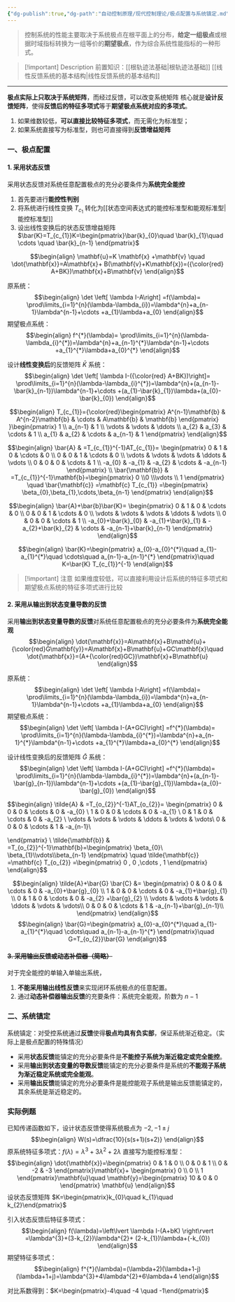```yaml
---
{"dg-publish":true,"dg-path":"自动控制原理/现代控制理论/极点配置与系统镇定.md","permalink":"/自动控制原理/现代控制理论/极点配置与系统镇定/","dgPassFrontmatter":true,"noteIcon":"","created":"2024-11-06T12:42:21.948+08:00","updated":"2025-03-03T12:03:33.653+08:00"}
---
```



> 控制系统的性能主要取决于系统极点在根平面上的分布，**给定一组极点**或根据时域指标转换为一组等价的**期望极点**，作为综合系统性能指标的一种形式。


> [!important] Description 
> 前置知识：[[根轨迹法基础\|根轨迹法基础]]  [[线性反馈系统的基本结构\|线性反馈系统的基本结构]]

***

**极点实际上只取决于系统矩阵**，而经过反馈，可以改变系统矩阵
核心就是**设计反馈矩阵**，使得**反馈后的特征多项式**等于**期望极点系统对应的多项式**。
1. 如果维数较低，**可以直接比较特征多项式**，而无需化为标准型；
2. 如果系统直接写为标准型，则也可直接得到**反馈增益矩阵**

### 一、极点配置
#### 1. 采用状态反馈
采用状态反馈对系统任意配置极点的充分必要条件为**系统完全能控**
1. 首先要进行**能控性判别**
2. 将系统进行线性变换 $T_{c_{1}}$ 转化为[[状态空间表达式的能控标准型和能观标准型\|能控标准型]]
3. 设出线性变换后的状态反馈增益矩阵 $\bar{K}=T_{c_{1}}K=\begin{pmatrix}\bar{k}_{0}\quad \bar{k}_{1}\quad \cdots \quad \bar{k}_{n-1} \end{pmatrix}$

$$\begin{align}
\mathbf{u}=K \mathbf{x} +\mathbf{v} \quad \dot{\mathbf{x}}=A\mathbf{x}+ B(\mathbf{v}+K\mathbf{x})=({\color{red} A+BK})\mathbf{x}+B\mathbf{v} 
\end{align}$$

原系统：
$$\begin{align}
\det \left[ \lambda I-A\right] =f(\lambda)= \prod\limits_{i=1}^{n}(\lambda-\lambda_{i})=\lambda^{n}+a_{n-1}\lambda^{n-1}+\cdots +a_{1}\lambda+a_{0}
\end{align}$$
期望极点系统：
$$\begin{align}
f^{*}(\lambda)= \prod\limits_{i=1}^{n}(\lambda-\lambda_{i}^{*})=\lambda^{n}+a_{n-1}^{*}\lambda^{n-1}+\cdots +a_{1}^{*}\lambda+a_{0}^{*}
\end{align}$$

设计**线性变换后**的反馈矩阵 $\bar{K}$ 系统：
$$\begin{align}
\det \left[ \lambda I-({\color{red} A+BK})\right]= \prod\limits_{i=1}^{n}(\lambda-\lambda_{i}^{*})=\lambda^{n}+(a_{n-1}-\bar{k}_{n-1})\lambda^{n-1}+\cdots +(a_{1}-\bar{k}_{1})\lambda+(a_{0}-\bar{k}_{0})
\end{align}$$


$$\begin{align}
T_{c_{1}}={\color{red}\begin{pmatrix}
A^{n-1}\mathbf{b} & A^{n-2}\mathbf{b} & \cdots & A\mathbf{b} & \mathbf{b}
\end{pmatrix} }\begin{pmatrix}
1 \\
a_{n-1} & 1 \\
\vdots & \vdots & \ddots \\
a_{2} & a_{3} & \cdots & 1 \\
a_{1} & a_{2} & \cdots & a_{n-1} & 1
\end{pmatrix}
\end{align}$$

$$\begin{align}
\bar{A} & =T_{c_{1}}^{-1}AT_{c_{1}}= \begin{pmatrix}
0 & 1 & 0 & \cdots & 0 \\
0 & 0 & 1 & \cdots & 0 \\
\vdots & \vdots & \vdots & \ddots & \vdots \\
0 & 0 & 0 & \cdots & 1 \\
-a_{0} & -a_{1} & -a_{2} & \cdots & -a_{n-1}
\end{pmatrix} \\
\bar{\mathbf{b}} & =T_{c_{1}}^{-1}\mathbf{b}=\begin{pmatrix}
0 \\0 \\\vdots  \\ 1 
\end{pmatrix} \quad \bar{\mathbf{c}} =\mathbf{c} T_{c_{1}} =\begin{pmatrix}
\beta_{0},\beta_{1},\cdots,\beta_{n-1}
\end{pmatrix}
\end{align}$$

$$\begin{align}
\bar{A}+\bar{b}\bar{K}= \begin{pmatrix}
0 & 1 & 0 & \cdots & 0 \\
0 & 0 & 1 & \cdots & 0 \\
\vdots & \vdots & \vdots & \ddots & \vdots \\
0 & 0 & 0 & \cdots & 1 \\
-a_{0}+\bar{k}_{0} & -a_{1}+\bar{k}_{1} & -a_{2}+\bar{k}_{2} & \cdots & -a_{n-1}+\bar{k}_{n-1}
\end{pmatrix}
\end{align}$$

$$\begin{align}
\bar{K}=\begin{pmatrix}
a_{0}-a_{0}^{*}\quad a_{1}-a_{1}^{*}\quad \cdots\quad  a_{n-1}-a_{n-1}^{*}
\end{pmatrix}\quad  K=\bar{K} T_{c_{1}}^{-1}
\end{align}$$

> [!important] 注意
> 如果维度较低，可以直接利用设计后系统的特征多项式和期望极点系统的特征多项式进行比较


#### 2. 采用从输出到状态变量导数的反馈
采用**输出到状态变量导数的反馈**对系统任意配置极点的充分必要条件为**系统完全能观**
$$\begin{align}
\dot{\mathbf{x}}=A\mathbf{x}+B\mathbf{u}+{\color{red}G\mathbf{y}}=A\mathbf{x}+B\mathbf{u}+GC\mathbf{x}\quad  \dot{\mathbf{x}}=(A+{\color{red}GC})\mathbf{x}+B\mathbf{u}
\end{align}$$

原系统：
$$\begin{align}
\det \left[ \lambda I-A\right] =f(\lambda)= \prod\limits_{i=1}^{n}(\lambda-\lambda_{i})=\lambda^{n}+a_{n-1}\lambda^{n-1}+\cdots +a_{1}\lambda+a_{0}
\end{align}$$
期望极点系统：
$$\begin{align}
\det \left[ \lambda I-(A+GC)\right] =f^{*}(\lambda)= \prod\limits_{i=1}^{n}(\lambda-\lambda_{i}^{*})=\lambda^{n}+a_{n-1}^{*}\lambda^{n-1}+\cdots +a_{1}^{*}\lambda+a_{0}^{*}
\end{align}$$

设计线性变换后的反馈矩阵 $\bar{G}$ 系统：
$$\begin{align}
\det \left[ \lambda I-(A+GC)\right] =f^{*}(\lambda)= \prod\limits_{i=1}^{n}(\lambda-\lambda_{i}^{*})=\lambda^{n}+(a_{n-1}-\bar{g}_{n-1})\lambda^{n-1}+\cdots +(a_{1}-\bar{g}_{1})\lambda+(a_{0}-\bar{g}_{0})
\end{align}$$


$$\begin{align}
\tilde{A} & =T_{o_{2}}^{-1}AT_{o_{2}}= \begin{pmatrix}
0 & 0 & 0 & \cdots & 0  & -a_{0}  \\
1 & 0 & 0 & \cdots & 0  & -a_{1}  \\
0 & 1 & 0 & \cdots & 0  & -a_{2}  \\
\vdots & \vdots & \vdots & \ddots & \vdots  & \vdots\\
0 & 0 & 0 & \cdots & 1  &  -a_{n-1}\\

\end{pmatrix} \\
\tilde{\mathbf{b}} & =T_{o_{2}}^{-1}\mathbf{b}=\begin{pmatrix}
\beta_{0}\\ \beta_{1}\\\vdots\\\beta_{n-1}
\end{pmatrix} \quad \tilde{\mathbf{c}} =\mathbf{c} T_{o_{2}} =\begin{pmatrix}
0 , 0 ,\cdots   , 1 
\end{pmatrix}
\end{align}$$


$$\begin{align}
\tilde{A}+\bar{G} \bar{C} &= \begin{pmatrix}
0 & 0 & 0 & \cdots & 0  & -a_{0}+\bar{g}_{0}  \\
1 & 0 & 0 & \cdots & 0  & -a_{1}+\bar{g}_{1}  \\
0 & 1 & 0 & \cdots & 0  & -a_{2} +\bar{g}_{2} \\
\vdots & \vdots & \vdots & \ddots & \vdots  & \vdots\\
0 & 0 & 0 & \cdots & 1  &  -a_{n-1}+\bar{g}_{n-1}\\
\end{pmatrix} 
\end{align}$$
$$\begin{align}
\bar{G}=\begin{pmatrix}
a_{0}-a_{0}^{*}\quad a_{1}-a_{1}^{*}\quad \cdots\quad  a_{n-1}-a_{n-1}^{*}
\end{pmatrix}\quad  G=T_{o_{2}}\bar{G} 
\end{align}$$


#### ~~3. 采用输出反馈或动态补偿器（简略）~~
对于完全能控的单输入单输出系统，
1. **不能采用输出线性反馈**来实现闭环系统极点的任意配置。
2. 通过**动态补偿器输出反馈**的充要条件：系统完全能观，阶数为 $n-1$

### 二、系统镇定
系统镇定：对受控系统通过**反馈**使得**极点均具有负实部**，保证系统渐近稳定。（实际上是极点配置的特殊情况）

- 采用**状态反馈**能镇定的充分必要条件是**不能控子系统为渐近稳定或完全能控**。
- 采用**输出到状态变量的导数反馈**能镇定的充分必要条件是系统的**不能观子系统为渐近稳定系统或完全能观**。
- 采用**输出反馈**能镇定的充分必要条件是能控能观子系统是输出反馈能镇定的，其余系统是渐近稳定的。

### 实际例题
已知传递函数如下，设计状态反馈使得系统极点为 $-2,-1\pm j$
$$\begin{align}
W(s)=\dfrac{10}{s(s+1)(s+2)}
\end{align}$$
原系统特征多项式：$f(\lambda)=\lambda^{3}+3\lambda^{2}+2\lambda$
直接写为能控标准型：
$$\begin{align}
\dot{\mathbf{x}}=\begin{pmatrix}
0 & 1 & 0 \\
0 & 0 & 1 \\
0 & -2 & -3
\end{pmatrix}\mathbf{x}+ \begin{pmatrix}
0 \\
0 \\
1
\end{pmatrix}\mathbf{u}\quad  \mathbf{y}=\begin{pmatrix}
10 & 0 & 0
\end{pmatrix} \mathbf{u}
\end{align}$$
设状态反馈矩阵 $K=\begin{pmatrix}k_{0}\quad k_{1}\quad k_{2}\end{pmatrix}$

引入状态反馈后特征多项式：
$$\begin{align}
f(\lambda)=\left\lvert  \lambda I-(A+bK) \right\rvert  =\lambda^{3}+(3-k_{2})\lambda^{2}+ (2-k_{1})\lambda+(-k_{0})
\end{align}$$
期望特征多项式：
$$\begin{align}
f^{*}(\lambda)=(\lambda+2)(\lambda+1-j)(\lambda+1+j)=\lambda^{3}+4\lambda^{2}+6\lambda+4
\end{align}$$

对比系数得到：$K=\begin{pmatrix}-4\quad -4 \quad -1\end{pmatrix}$



